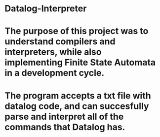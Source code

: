 # Datalog-Interpreter
# The purpose of this project was to understand compilers and interpreters, while also implementing Finite State Automata in a development cycle.
# The program accepts a txt file with datalog code, and can succesfully parse and interpret all of the commands that Datalog has.
